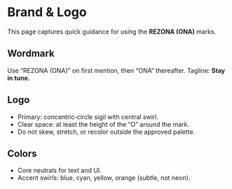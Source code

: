 # Brand & Logo

This page captures quick guidance for using the **REZONA (ONA)** marks.

## Wordmark
Use “REZONA (ONA)” on first mention, then “ONA” thereafter. Tagline: **Stay in tune.**

## Logo
- Primary: concentric‑circle sigil with central swirl.
- Clear space: at least the height of the “O” around the mark.
- Do not skew, stretch, or recolor outside the approved palette.

## Colors
- Core neutrals for text and UI.
- Accent swirls: blue, cyan, yellow, orange (subtle, not neon).
